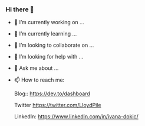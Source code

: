 ### Hi there 👋

- 🔭 I’m currently working on ...
- 🌱 I’m currently learning ...
- 👯 I’m looking to collaborate on ...
- 🤔 I’m looking for help with ...
- 💬 Ask me about ...
- 📫 How to reach me: 

     Blog:: https://dev.to/dashboard
     
     Twitter https://twitter.com/LloydPile
     
     LinkedIn: https://www.linkedin.com/in/ivana-dokic/
     
